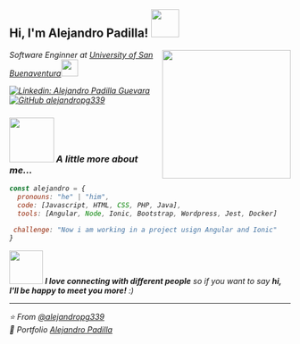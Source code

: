 <h2> Hi, I'm Alejandro Padilla! <img src="https://media.giphy.com/media/VJTWVub4Kyxn420SsH/giphy.gif" width="50"></h2>
<img align='right' src="https://media.giphy.com/media/ZVik7pBtu9dNS/giphy.gif" width="230">
<p><em>Software Enginner at <a href="https://www.usbbog.edu.co/">University of San Buenaventura</a><img src="https://media.giphy.com/media/fYSnHlufseco8Fh93Z/giphy.gif" width="30"><!--</br>Developer Consultant at <a href="https://www.thoughtworks.com">ThoughtWorks</a><img src="https://media.giphy.com/media/WUlplcMpOCEmTGBtBW/giphy.gif" width="30"> 
</em></p>-->

[![Linkedin: Alejandro Padilla Guevara](https://img.shields.io/badge/-AlejandroPadilla-blue?style=flat-square&logo=Linkedin&logoColor=white&link=https://www.linkedin.com/in/alejandro-padilla-guevara-31a445165)](https://www.linkedin.com/in/alejandro-padilla-guevara-31a445165)
[![GitHub alejandropg339](https://img.shields.io/github/followers/alejandropg339?label=follow&style=social)](https://github.com/alejandropg339)


### <img src="https://media.giphy.com/media/14u2xf1flRHgacyWu6/giphy.gif" width="80"> A little more about me...  

```javascript
const alejandro = {
  pronouns: "he" | "him",
  code: [Javascript, HTML, CSS, PHP, Java],
  tools: [Angular, Node, Ionic, Bootstrap, Wordpress, Jest, Docker]
  
 challenge: "Now i am working in a project usign Angular and Ionic"
}
```

<img src="https://media.giphy.com/media/LnQjpWaON8nhr21vNW/giphy.gif" width="60"> <em><b>I love connecting with different people</b> so if you want to say <b>hi, I'll be happy to meet you more!</b> :)</em>

---

⭐️ From [@alejandropg339](https://github.com/alejandropg339)<br>
👦 Portfolio [Alejandro Padilla](https://alejandropg339.github.io)

<!--
**alejandropg339/alejandropg339** is a ✨ _special_ ✨ repository because its `README.md` (this file) appears on your GitHub profile.

Here are some ideas to get you started:

- 🔭 I’m currently working on ...
- 🌱 I’m currently learning ...
- 👯 I’m looking to collaborate on ...
- 🤔 I’m looking for help with ...
- 💬 Ask me about ...
- 📫 How to reach me: ...
- 😄 Pronouns: ...
- ⚡ Fun fact: ...
-->
